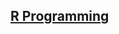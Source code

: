 ## [R Programming](https://www.youtube.com/watch?v=7076ZuAwUn8&list=PLWPirh4EWFpEvN4ktS8LE0cvLCSfhD55t)
